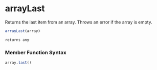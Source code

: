 # arrayLast

Returns the last item from an array. Throws an error if the array is empty.

```javascript
arrayLast(array)
```

```javascript
returns any
```
### Member Function Syntax

```javascript
array.last()
```
